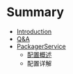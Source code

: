 # Summary

* [Introduction](README.md)
* [Q&A](q&a.md)
* [PackagerService](PackagerService/README.md)
   * [配置概述](PackagerService/配置概述.md)
   * 配置详解

